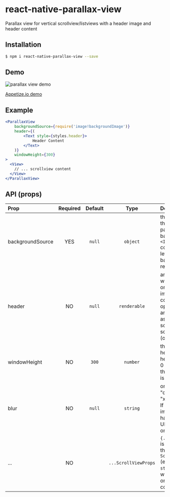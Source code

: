 # react-native-parallax-view
Parallax view for vertical scrollview/listviews with a header image and header content

## Installation

```bash
$ npm i react-native-parallax-view --save
```

## Demo

![parallax view demo](http://media.giphy.com/media/3o85xxIYicm26IyaTm/giphy.gif)

[Appetize.io demo](https://appetize.io/embed/dhw0pbp14v89w60quwrj6w70dg?device=iphone5s&scale=100&autoplay=false&orientation=portrait&deviceColor=black&params=%7B%22appId%22:%22qAFzcA%22,%22moduleName%22:%22ParallaxExample%22%7D)

## Example

```jsx
<ParallaxView
    backgroundSource={require('image!backgroundImage')}
    header={(
        <Text style={styles.header}>
            Header Content
        </Text>
    )}
    windowHeight={300}
>
  <View>
    // ... scrollview content
  </View>
</ParallaxView>
```


## API (props)

| Prop | Required | Default  | Type | Description |
| :------------ |:---:|:---------------:| :---------------:| :-----|
| backgroundSource | YES | `null` | `object` | the `source` prop that get's passed to the background `<Image>` component. If left blank, no background is rendered |
| header | NO | `null` | `renderable` | any content you want to render on top of the image. This content's opacity get's animated down as the scrollview scrolls up. (optional) |
| windowHeight | NO | `300` | `number` | the resting height of the header image. If 0 is passed in, the background is not rendered. |
| blur | NO | `null` | `string` | one of "light", "dark", or "xlight", or `null`. If specified, the image view will have a UIBlurView put on top of it. |
| ... | NO | | `...ScrollViewProps` | `{...this.props}` is applied on the internal `ScrollView` (excluding the `style` prop which is passed on to the outer container) |
